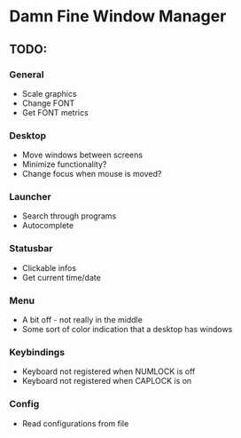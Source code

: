 # Damn Fine Window Manager

## TODO:
### General
* Scale graphics
* Change FONT
* Get FONT metrics

### Desktop
* Move windows between screens
* Minimize functionality?
* Change focus when mouse is moved?

### Launcher
* Search through programs
* Autocomplete

### Statusbar
* Clickable infos
* Get current time/date

### Menu
* A bit off - not really in the middle
* Some sort of color indication that a desktop has windows

### Keybindings
* Keyboard not registered when NUMLOCK is off
* Keyboard not registered when CAPLOCK is on

### Config
* Read configurations from file
